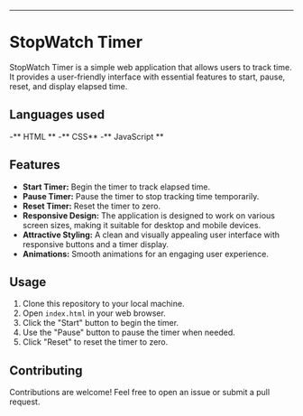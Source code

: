 

---

# StopWatch Timer

StopWatch Timer is a simple web application that allows users to track time. It provides a user-friendly interface with essential features to start, pause, reset, and display elapsed time.

## Languages used

-** HTML **
-** CSS**
-** JavaScript **

## Features

- **Start Timer:** Begin the timer to track elapsed time.
- **Pause Timer:** Pause the timer to stop tracking time temporarily.
- **Reset Timer:** Reset the timer to zero.
- **Responsive Design:** The application is designed to work on various screen sizes, making it suitable for desktop and mobile devices.
- **Attractive Styling:** A clean and visually appealing user interface with responsive buttons and a timer display.
- **Animations:** Smooth animations for an engaging user experience.

## Usage

1. Clone this repository to your local machine.
2. Open `index.html` in your web browser.
3. Click the "Start" button to begin the timer.
4. Use the "Pause" button to pause the timer when needed.
5. Click "Reset" to reset the timer to zero.

## Contributing

Contributions are welcome! Feel free to open an issue or submit a pull request.
